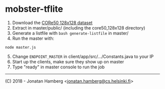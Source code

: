 # mobster-tflite

1) Download the [CORe50 128x128 dataset](https://vlomonaco.github.io/core50/index.html)
2) Extract in master/public/ (including the core50_128x128 directory)
3) Generate a listfile with `bash generate-listfile` in master/
4) Run the master with:
```
node master.js
```

5) Change `ENDPOINT_MASTER` in client/app/src/.../Constants.java to your IP
6) Start up the clients, make sure they show up on master
7) Type "ready" in master console to run the job

___

(C) 2018 - Jonatan Hamberg &lt;jonatan.hamberg@cs.helsinki.fi&gt;
